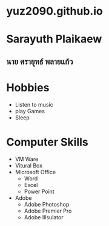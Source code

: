 # yuz2090.github.io

<H1>Sarayuth Plaikaew</H1>
<H2>นาย ศรายุทธ์ พลายแก้ว</H2>

<h1>Hobbies</h1>
<ul>
    <li>Listen to music</li>
    <li>play Games</li>
    <li>Sleep</li>
</ul>

<h1>Computer Skills</h1>
<ul>
  <li>VM Ware</li>
  <li>Vitural Box</li>
  <li>Microsoft Office
    <ul>
      <li>Word</li>
      <li>Excel</li>
      <li>Power Point</li>
    </ul>
  </li>
  <li>Adobe
    <ul>
      <li>Adobe Photoshop</li>
      <li>Adobe Premier Pro</li>
      <li>Adobe Illsulator</li>
    </ul>
  </li>
</ul>
